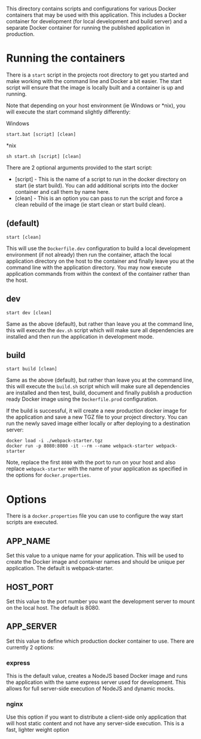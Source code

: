 This directory contains scripts and configurations for various Docker containers that may be used with
this application. This includes a Docker container for development (for local development and build server)
and a separate Docker container for running the published application in production.

# Running the containers

There is a `start` script in the projects root directory to get you started and make working with the 
command line and Docker a bit easier. The start script will ensure that the image is locally built and 
a container is up and running.

Note that depending on your host environment (ie Windows or *nix), you will execute the start command
slightly differently:

Windows
```
start.bat [script] [clean]
```

*nix
```
sh start.sh [script] [clean]
```

There are 2 optional arguments provided to the start script:

* [script] - This is the name of a script to run in the docker directory on start (ie start build). You can 
add additional scripts into the docker container and call them by name here.
* [clean] - This is an option you can pass to run the script and force a clean rebuild of the image (ie start clean or start build clean).

## (default)

```
start [clean]
```

This will use the `Dockerfile.dev` configuration to build a local development environment (if not already) then run 
the container, attach the local application directory on the host to the container and finally leave you at the 
command line with the application directory. You may now execute application commands from within the 
context of the container rather than the host.

## dev

```
start dev [clean]
```

Same as the above (default), but rather than leave you at the command line, this will execute the `dev.sh` script 
which will make sure all dependencies are installed and then run the application in development mode.

## build

```
start build [clean]
```

Same as the above (default), but rather than leave you at the command line, this will execute the `build.sh` script 
which will make sure all dependencies are installed and then test, build, document and finally publish a production 
ready Docker image using the `Dockerfile.prod` configuration.

If the build is successful, it will create a new production docker image for the application and save a new 
TGZ file to your project directory. You can run the newly saved image either locally or after deploying to a 
destination server:

```
docker load -i ./webpack-starter.tgz
docker run -p 8080:8080 -it --rm --name webpack-starter webpack-starter
```

Note, replace the first `8080` with the port to run on your host and also  
replace `webpack-starter` with the name of your application as specified
in the options for `docker.properties`.

# Options

There is a `docker.properties` file you can use to configure the way start scripts are executed.

## APP_NAME

Set this value to a unique name for your application. This will be used to create the Docker 
image and container names and should be unique per application. The default is webpack-starter.

## HOST_PORT

Set this value to the port number you want the development server to mount on the local host. The
default is 8080.

## APP_SERVER

Set this value to define which production docker container to use. There are currently 2 options:

### express

This is the default value, creates a NodeJS based Docker image and runs the application with the 
same express server used for development. This allows for full server-side execution of NodeJS 
and dynamic mocks.

### nginx

Use this option if you want to distribute a client-side only application that will host static 
content and not have any server-side execution. This is a fast, lighter weight option